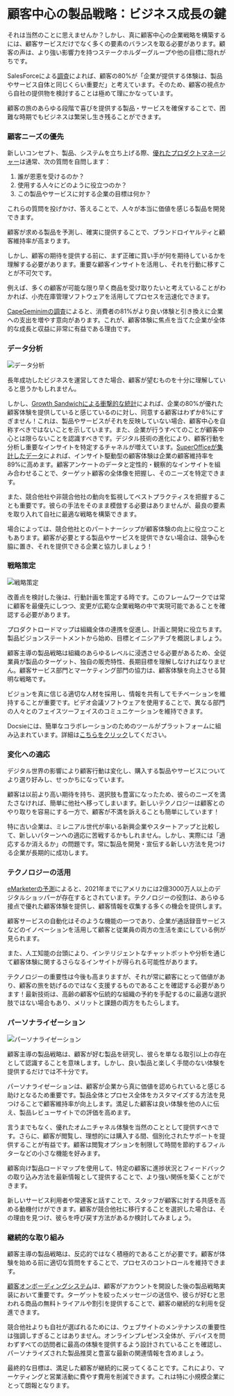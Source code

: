 # 顧客中心の製品戦略：ビジネス成長の鍵

それは当然のことに思えませんか？しかし、真に顧客中心の企業戦略を構築するには、顧客サービスだけでなく多くの要素のバランスを取る必要があります。顧客の声は、より強い影響力を持つステークホルダーグループや他の目標に隠れがちです。

SalesForceによる[調査](https://www.salesforce.com/blog/customer-service-stats/)によれば、顧客の80%が「企業が提供する体験は、製品やサービス自体と同じくらい重要だ」と考えています。そのため、顧客の視点から自社の提供物を検討することは極めて理にかなっています。

顧客の旅のあらゆる段階で喜びを提供する製品・サービスを確保することで、困難な時期でもビジネスは繁栄し生き残ることができます。

### 顧客ニーズの優先

新しいコンセプト、製品、システムを立ち上げる際、[優れたプロダクトマネージャー](https://www.commandbar.com/blog/ai-product-manager/)は通常、次の質問を自問します：

1. 誰が恩恵を受けるのか？
2. 使用する人々にどのように役立つのか？
3. この製品やサービスに対する企業の目標は何か？

これらの質問を投げかけ、答えることで、人々が本当に価値を感じる製品を開発できます。

顧客が求める製品を予測し、確実に提供することで、ブランドロイヤルティと顧客維持率が高まります。

しかし、顧客の期待を提供する前に、まず正確に買い手が何を期待しているかを理解する必要があります。重要な顧客インサイトを活用し、それを行動に移すことが不可欠です。

例えば、多くの顧客が可能な限り早く商品を受け取りたいと考えていることがわかれば、小売在庫管理ソフトウェアを活用してプロセスを迅速化できます。

[CapeGeminimの調査](https://www.capgemini.com/news/8-in-10-consumers-willing-to-pay-more-for-a-better-customer-experience-as-big-business-falls/)によると、消費者の81%がより良い体験と引き換えに企業への支出を増やす意向があります。これが、顧客体験に焦点を当てた企業が全体的な成長と収益に非常に有益である理由です。

### データ分析

![データ分析](https://cdn.docsie.io/workspace_8D5W1pxgb7Jq3oZO7/doc_vQfR1TFvrUMWGTXFc/file_q61tchvZNw2q7ev1K/boo_BstGrLgAjLTv3OCig/f5a88a5d-09ea-a4b0-e3fa-3a87cacd2c98john_schnobrich_FlPc9_VocJ4_unsplash.jpg)

長年成功したビジネスを運営してきた場合、顧客が望むものを十分に理解していると思うかもしれません。

しかし、[Growth Sandwichによる衝撃的な統計](https://www.growthsandwich.com/resources/what-is-customer-led-growth/)によれば、企業の80%が優れた顧客体験を提供していると感じているのに対し、同意する顧客はわずか8%にすぎません！これは、製品やサービスがそれを反映していない場合、顧客中心を自称すべきではないことを示しています。また、企業が行うすべてのことが顧客中心とは限らないことを認識すべきです。デジタル技術の進化により、顧客行動を分析し重要なインサイトを特定するチャネルが増えています。[SuperOfficeが集計したデータ](https://www.superoffice.com/blog/customer-experience-statistics/)によれば、インサイト駆動型の顧客体験は企業の顧客維持率を89%に高めます。顧客アンケートのデータと定性的・観察的なインサイトを組み合わせることで、ターゲット顧客の全体像を把握し、そのニーズを特定できます。

また、競合他社や非競合他社の動向を監視してベストプラクティスを把握することも重要です。彼らの手法をそのまま模倣する必要はありませんが、最良の要素を取り入れて自社に最適な戦略を構築できます。

場合によっては、競合他社とのパートナーシップが顧客体験の向上に役立つこともあります。顧客が必要とする製品やサービスを提供できない場合は、競争心を脇に置き、それを提供できる企業と協力しましょう！

### 戦略策定

![戦略策定](https://cdn.docsie.io/workspace_8D5W1pxgb7Jq3oZO7/doc_vQfR1TFvrUMWGTXFc/file_dgaWqcBvvxMjOsQwT/boo_BstGrLgAjLTv3OCig/050e1d83-c87b-3f79-bb68-bae24ca20f62kaleidico_26MJGnCM0Wc_unsplash.jpg)

改善点を検討した後は、行動計画を策定する時です。このフレームワークでは常に顧客を最優先にしつつ、変更が広範な企業戦略の中で実現可能であることを確認する必要があります。

プロダクトロードマップは組織全体の連携を促進し、計画と開発に役立ちます。製品ビジョンステートメントから始め、目標とイニシアチブを概説しましょう。

顧客主導の製品戦略は組織のあらゆるレベルに浸透させる必要があるため、全従業員が製品のターゲット、独自の販売特性、長期目標を理解しなければなりません。顧客サービス部門とマーケティング部門の協力は、顧客体験を向上させる賢明な戦略です。

ビジョンを真に信じる適切な人材を採用し、情報を共有してモチベーションを維持することが重要です。ビデオ会議ソフトウェアを使用することで、異なる部門の人々とのフェイスツーフェイスのコミュニケーションを維持できます。

Docsieには、簡単なコラボレーションのためのツールがプラットフォームに組み込まれています。詳細は[こちらをクリック](https://www.docsie.io/blog/articles/collaboration-to-create-well-polished-product-documentation/)してください。

### 変化への適応

デジタル世界の影響により顧客行動は変化し、購入する製品やサービスについてより選り好みし、せっかちになっています。

顧客は以前より高い期待を持ち、選択肢も豊富になったため、彼らのニーズを満たさなければ、簡単に他社へ移ってしまいます。新しいテクノロジーは顧客とのやり取りを容易にする一方で、顧客が不満を訴えることも簡単にしています！

特に古い企業は、ミレニアル世代が率いる新興企業やスタートアップと比較して、新しいパターンへの適応に苦戦するかもしれません。しかし、実際には「適応するか消えるか」の問題です。常に製品を開発・宣伝する新しい方法を見つける企業が長期的に成功します。

### テクノロジーの活用

[eMarketerの予測](https://www.emarketer.com/public_media/docs/eMarketer_Roundup_Path_to_Purchase_Beyond_Retail_Vertical_2017_3.pdf)によると、2021年までにアメリカには2億3000万人以上のデジタルショッパーが存在するとされています。テクノロジーの役割は、あらゆる接点で優れた顧客体験を提供し、顧客情報を収集する多くの機会を提供します。

顧客サービスの自動化はそのような機能の一つであり、企業が通話録音サービスなどのイノベーションを活用して顧客と従業員の両方の生活を楽にしている例が見られます。

また、人工知能の台頭により、インテリジェントなチャットボットや分析を通じて顧客体験に関するさらなるインサイトが得られる可能性があります。

テクノロジーの重要性は今後も高まりますが、それが常に顧客にとって価値があり、顧客の旅を妨げるのではなく支援するものであることを確認する必要があります！最新技術は、高齢の顧客や伝統的な組織の予約を手配するのに最適な選択肢ではない場合もあり、メリットと課題の両方をもたらします。

### パーソナライゼーション

![パーソナライゼーション](https://cdn.docsie.io/workspace_8D5W1pxgb7Jq3oZO7/doc_vQfR1TFvrUMWGTXFc/file_CVmWzPHbpVv2IkjzD/boo_BstGrLgAjLTv3OCig/6ebf0dc5-feb6-6d23-780b-6082911cb2aaimage.png)

顧客主導の製品戦略は、顧客が好む製品を研究し、彼らを単なる取引以上の存在として認識することを意味します。しかし、良い製品と楽しく手間のない体験を提供するだけでは不十分です。

パーソナライゼーションは、顧客が企業から真に価値を認められていると感じる助けとなるため重要です。製品全体とプロセス全体をカスタマイズする方法を見つけることで顧客維持率が向上します。満足した顧客は良い体験を他の人に伝え、製品レビューサイトでの評価を高めます。

言うまでもなく、優れたオムニチャネル体験を当然のこととして提供すべきです。さらに、顧客が閲覧し、理想的には購入する間、個別化されたサポートを提供することが有益です。顧客は閲覧オプションを制限して時間を節約するフィルターなどの小さな機能を好みます。

顧客向け製品ロードマップを使用して、特定の顧客に進捗状況とフィードバックの取り込み方法を最新情報として提供することで、より強い関係を築くことができます。

新しいサービス利用者や常連客と話すことで、スタッフが顧客に対する共感を高める動機付けができます。顧客が競合他社に移行することを選択した場合は、その理由を見つけ、彼らを呼び戻す方法があるか検討してみましょう。

### 継続的な取り組み

顧客主導の製品戦略は、反応的ではなく積極的であることが必要です。顧客が体験を始める前に適切な質問をすることで、プロセスのコントロールを維持できます。

[顧客オンボーディングシステム](https://www.kychub.com/)は、顧客がアカウントを開設した後の製品戦略実装において重要です。ターゲットを絞ったメッセージの送信や、彼らが好むと思われる商品の無料トライアルや割引を提供することで、顧客の継続的な利用を促進できます。

競合他社よりも自社が選ばれるためには、ウェブサイトのメンテナンスの重要性は強調しすぎることはありません。オンラインプレゼンス全体が、デバイスを問わずすべての訪問者に最高の体験を提供するよう設計されていることを確認し、パーソナライズされた製品推奨と豊富な最新の関連情報を含めましょう。

最終的な目標は、満足した顧客が継続的に戻ってくることです。これにより、マーケティングと営業活動に費やす費用を削減できます。これは特に小規模企業にとって朗報となります。